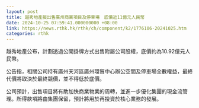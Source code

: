 ```yaml
---
layout: post
title: 越秀地產擬出售廣州商業項目及停車場　底價近11億元人民幣
date: 2024-10-25 07:59:41.000000000 +08:00
link: https://news.rthk.hk/rthk/ch/component/k2/1776106-20241025.htm
categories: rthk
---
```


越秀地產公布，計劃透過公開掛牌方式出售附屬公司股權，底價約為10.92億元人民幣。

公告指，相關公司持有廣州天河區廣州環貿中心辦公空間及停車場全數權益，最終代價將取決於最終競價，並不得低於底價。

公司預計，出售項目將有助加快商業物業的周轉，並進一步優化集團的現金流管理。所得款項將由集團保留，預計將用於再投資於核心業務的發展。
